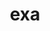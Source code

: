 ---
git: https://github.com/ogham/exa
logohandle: exawebsite
sort: exa
title: exa
twitter: https://x.com/dot_slash_exa
website: https://the.exa.website/
---
